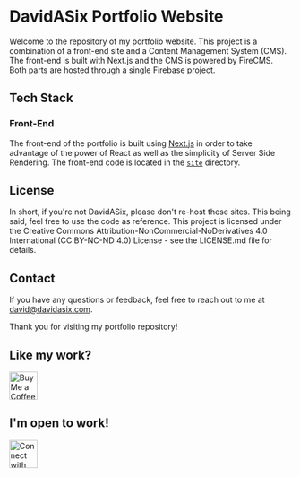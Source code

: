 # DavidASix Portfolio Website

Welcome to the repository of my portfolio website. This project is a combination of a front-end site and a Content Management System (CMS). The front-end is built with Next.js and the CMS is powered by FireCMS. Both parts are hosted through a single Firebase project.

## Tech Stack
### Front-End
The front-end of the portfolio is built using [Next.js](# "https://nextjs.org/") in order to take advantage of the power of React as well as the simplicity of Server Side Rendering. The front-end code is located in the [`site`](# "site") directory.

## License

In short, if you're not DavidASix, please don't re-host these sites. This being said, feel free to use the code as reference.
This project is licensed under the Creative Commons Attribution-NonCommercial-NoDerivatives 4.0 International (CC BY-NC-ND 4.0) License - see the LICENSE.md file for details.

## Contact

If you have any questions or feedback, feel free to reach out to me at [david@davidasix.com](# " mailto:david@davidasix.com?subject=Regarding%20DavidASix.com%20on%20Github ").

Thank you for visiting my portfolio repository!

## Like my work? 
[<img 
    height='50' 
    style='border:0px;height:50px;' 
    src='https://storage.ko-fi.com/cdn/kofi5.png?v=3' 
    border='0' 
    alt='Buy Me a Coffee at ko-fi.com' />](https://ko-fi.com/davidasix)

## I'm open to work!

[<img 
    height='50' 
    style='border:0px;height:50px;' 
    src='https://content.linkedin.com/content/dam/me/business/en-us/amp/brand-site/v2/bg/LI-Logo.svg.original.svg' 
    border='0' 
    alt='Connect with me on Linkedin' />](https://www.linkedin.com/in/davidasix/)